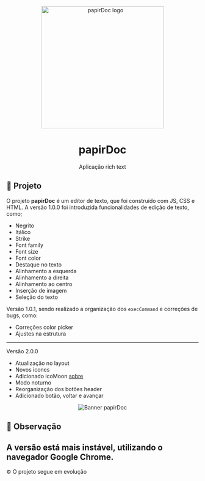 <p align="center">
    <img alt="papirDoc logo" src="https://user-images.githubusercontent.com/53228013/85954607-19862c80-b94f-11ea-95b4-41d8a50da0fe.png" width="320px" />
</p>

<h1 align="center">
  papirDoc
</h1>

<p align="center">Aplicação rich text</p>

## 📝 Projeto 

  O projeto **papirDoc** é um editor de texto, que foi construído com JS, CSS e HTML. A versão 1.0.0 foi introduzida funcionalidades de edição de texto, como;

- Negrito
- Itálico
- Strike
- Font family
- Font size
- Font color 
- Destaque no texto
- Alinhamento a esquerda
- Alinhamento a direita
- Alinhamento ao centro
- Inserção de imagem 
- Seleção do texto

Versão 1.0.1, sendo realizado a organização dos <code>execCommand</code> e correções de bugs, como:

- Correções color picker
- Ajustes na estrutura

---

Versão 2.0.0

- Atualização no layout
- Novos icones
- Adicionado icoMoon [sobre](https://icomoon.io/docs.html)
- Modo noturno
- Reorganização dos botões header 
- Adicionado botão, voltar e avançar

<p align="center">
  <img alt="Banner papirDoc" src="https://user-images.githubusercontent.com/53228013/88484118-c9e15380-cf42-11ea-9e95-f06974cf2c83.png">
</p>

## 👀 Observação

A versão está mais instável, utilizando o navegador Google Chrome.
---
⚙️ O projeto segue em evolução
